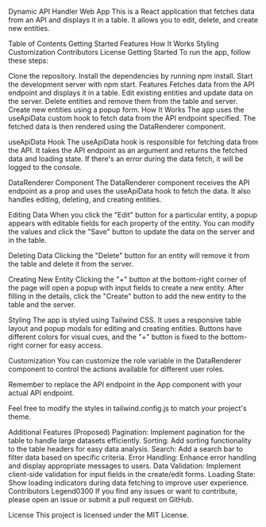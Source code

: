 Dynamic API Handler Web App
This is a React application that fetches data from an API and displays it in a table. It allows you to edit, delete, and create new entities.

Table of Contents
Getting Started
Features
How It Works
Styling
Customization
Contributors
License
Getting Started
To run the app, follow these steps:

Clone the repository.
Install the dependencies by running npm install.
Start the development server with npm start.
Features
Fetches data from the API endpoint and displays it in a table.
Edit existing entities and update data on the server.
Delete entities and remove them from the table and server.
Create new entities using a popup form.
How It Works
The app uses the useApiData custom hook to fetch data from the API endpoint specified. The fetched data is then rendered using the DataRenderer component.

useApiData Hook
The useApiData hook is responsible for fetching data from the API. It takes the API endpoint as an argument and returns the fetched data and loading state. If there's an error during the data fetch, it will be logged to the console.

DataRenderer Component
The DataRenderer component receives the API endpoint as a prop and uses the useApiData hook to fetch the data. It also handles editing, deleting, and creating entities.

Editing Data
When you click the "Edit" button for a particular entity, a popup appears with editable fields for each property of the entity. You can modify the values and click the "Save" button to update the data on the server and in the table.

Deleting Data
Clicking the "Delete" button for an entity will remove it from the table and delete it from the server.

Creating New Entity
Clicking the "+" button at the bottom-right corner of the page will open a popup with input fields to create a new entity. After filling in the details, click the "Create" button to add the new entity to the table and the server.

Styling
The app is styled using Tailwind CSS. It uses a responsive table layout and popup modals for editing and creating entities. Buttons have different colors for visual cues, and the "+" button is fixed to the bottom-right corner for easy access.

Customization
You can customize the role variable in the DataRenderer component to control the actions available for different user roles.

Remember to replace the API endpoint in the App component with your actual API endpoint.

Feel free to modify the styles in tailwind.config.js to match your project's theme.

Additional Features (Proposed)
Pagination: Implement pagination for the table to handle large datasets efficiently.
Sorting: Add sorting functionality to the table headers for easy data analysis.
Search: Add a search bar to filter data based on specific criteria.
Error Handling: Enhance error handling and display appropriate messages to users.
Data Validation: Implement client-side validation for input fields in the create/edit forms.
Loading State: Show loading indicators during data fetching to improve user experience.
Contributors
Legend0300
If you find any issues or want to contribute, please open an issue or submit a pull request on GitHub.

License
This project is licensed under the MIT License.
